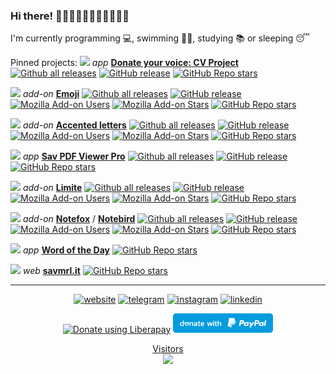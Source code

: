 ### Hi there! 👋👋🏻👋🏼👋🏽👋🏾👋🏿

I'm currently programming 💻, swimming 🏊‍♂️, studying 📚 or sleeping 😴

Pinned projects:
<img src="https://www.saveriomorelli.com/images/projects/cv-project.png" height="22px" /> _app_ [**Donate your voice: CV Project**](https://github.com/Sav22999/common-voice-android) [![Github all releases](https://img.shields.io/github/downloads/Sav22999/common-voice-android/total.svg)](https://GitHub.com/Sav22999/common-voice-android/releases/) [![GitHub release](https://img.shields.io/github/release/Sav22999/common-voice-android.svg)](https://github.com/Sav22999/common-voice-android/releases/) [![GitHub Repo stars](https://img.shields.io/github/stars/sav22999/common-voice-android)](https://github.com/Sav22999/common-voice-android)
  
<img src="https://www.saveriomorelli.com/images/projects/emoji.png" height="22px" /> _add-on_ [**Emoji**](https://github.com/Sav22999/emoji) [![Github all releases](https://img.shields.io/github/downloads/Sav22999/emoji/total.svg)](https://GitHub.com/Sav22999/emoji/releases/) [![GitHub release](https://img.shields.io/github/release/Sav22999/emoji.svg)](https://github.com/Sav22999/emoji/releases/) [![Mozilla Add-on Users](https://img.shields.io/amo/users/emoji-sav)](https://addons.mozilla.org/it/firefox/addon/emoji-sav) [![Mozilla Add-on Stars](https://img.shields.io/amo/rating/emoji-sav)](https://addons.mozilla.org/it/firefox/addon/emoji-sav) [![GitHub Repo stars](https://img.shields.io/github/stars/sav22999/emoji)](https://github.com/Sav22999/emoji)

<img src="https://www.saveriomorelli.com/images/projects/accented-letters.png" height="22px" /> _add-on_ [**Accented letters**](https://github.com/Sav22999/accented-letters-addons) [![Github all releases](https://img.shields.io/github/downloads/Sav22999/accented-letters-addons/total.svg)](https://GitHub.com/Sav22999/accented-letters-addons/releases/) [![GitHub release](https://img.shields.io/github/release/Sav22999/accented-letters-addons.svg)](https://github.com/Sav22999/accented-letters-addons/releases/) [![Mozilla Add-on Users](https://img.shields.io/amo/users/accented-letters)](https://addons.mozilla.org/it/firefox/addon/accented-letters) [![Mozilla Add-on Stars](https://img.shields.io/amo/rating/accented-letters)](https://addons.mozilla.org/it/firefox/addon/accented-letters) [![GitHub Repo stars](https://img.shields.io/github/stars/sav22999/accented-letters-addons)](https://github.com/Sav22999/accented-letters-addons)

<img src="https://www.saveriomorelli.com/images/projects/sav-pdf-viewer-pro.png" height="22px" /> _app_ [**Sav PDF Viewer Pro**](https://github.com/Sav22999/sav-pdf-viewer-pro) [![Github all releases](https://img.shields.io/github/downloads/Sav22999/sav-pdf-viewer-pro/total.svg)](https://GitHub.com/Sav22999/sav-pdf-viewer-pro/releases/) [![GitHub release](https://img.shields.io/github/release/Sav22999/sav-pdf-viewer-pro.svg)](https://github.com/Sav22999/sav-pdf-viewer-pro/releases/) [![GitHub Repo stars](https://img.shields.io/github/stars/sav22999/sav-pdf-viewer-pro)](https://github.com/Sav22999/sav-pdf-viewer-pro)

<img src="https://www.saveriomorelli.com/images/projects/limite.png" height="22px" /> _add-on_ [**Limite**](https://github.com/Sav22999/limite) [![Github all releases](https://img.shields.io/github/downloads/Sav22999/limite/total.svg)](https://GitHub.com/Sav22999/limite/releases/) [![GitHub release](https://img.shields.io/github/release/Sav22999/limite.svg)](https://github.com/Sav22999/limite/releases/) [![Mozilla Add-on Users](https://img.shields.io/amo/users/limite)](https://addons.mozilla.org/it/firefox/addon/limite) [![Mozilla Add-on Stars](https://img.shields.io/amo/rating/limite)](https://addons.mozilla.org/it/firefox/addon/limite) [![GitHub Repo stars](https://img.shields.io/github/stars/sav22999/limite)](https://github.com/Sav22999/limite)

<img src="https://www.saveriomorelli.com/images/projects/websites-notes.png" height="22px" /> _add-on_ [**Notefox**](https://github.com/Sav22999/websites-notes) / [**Notebird**](https://github.com/Sav22999/websites-notes/tree/thunderbird) [![Github all releases](https://img.shields.io/github/downloads/Sav22999/websites-notes/total.svg)](https://GitHub.com/Sav22999/websites-notes/releases/) [![GitHub release](https://img.shields.io/github/release/Sav22999/websites-notes.svg)](https://github.com/Sav22999/websites-notes/releases/) [![Mozilla Add-on Users](https://img.shields.io/amo/users/websites-notes)](https://addons.mozilla.org/it/firefox/addon/websites-notes) [![Mozilla Add-on Stars](https://img.shields.io/amo/rating/websites-notes)](https://addons.mozilla.org/it/firefox/addon/websites-notes) [![GitHub Repo stars](https://img.shields.io/github/stars/sav22999/websites-notes)](https://github.com/Sav22999/websites-notes)

<img src="https://www.saveriomorelli.com/images/projects/word-of-the-day.png" height="22px" /> _app_ [**Word of the Day**](https://github.com/Sav22999/word-of-the-day) [![GitHub Repo stars](https://img.shields.io/github/stars/sav22999/word-of-the-day)](https://github.com/Sav22999/word-of-the-day)

<img src="https://www.saveriomorelli.com/images/projects/savmrl.png" height="22px" /> _web_ [**savmrl.it**](https://github.com/Sav22999/savmrl.it) [![GitHub Repo stars](https://img.shields.io/github/stars/sav22999/savmrl.it)](https://github.com/Sav22999/savmrl.it)


----

<p align="center">
  <a href="https://www.saveriomorelli.com/"><img src="https://www.saveriomorelli.com/images/icon.png" alt="website" style="width:30px;height:30px;" /></a>
  <a href="https://t.me/Sav22999"><img src="https://www.saveriomorelli.com/images/socials/telegram-black.png" alt="telegram" style="width:30px;height:30px;" /></a>
  <a href="https://www.instagram.com/sav.morelli/"><img src="https://www.saveriomorelli.com/images/socials/instagram-black.png" alt="instagram" style="width:30px;height:30px;" /></a>
  <a href="https://www.linkedin.com/in/saveriomorelli"><img src="https://www.saveriomorelli.com/images/socials/linkedin-black.png" alt="linkedin" style="width:30px;height:30px;" /></a>
</p>

<p align="center">
  <a href="https://liberapay.com/Sav22999/donate"><img alt="Donate using Liberapay" src="https://liberapay.com/assets/widgets/donate.svg"></a>
  <a href="https://paypal.me/saveriomorelli"><img src="paypal.svg" width="160px"></img>
</p>


<p align="center"> 
  Visitors<br>
  <img src="https://profile-counter.glitch.me/sav22999/count.svg" />
</p>
